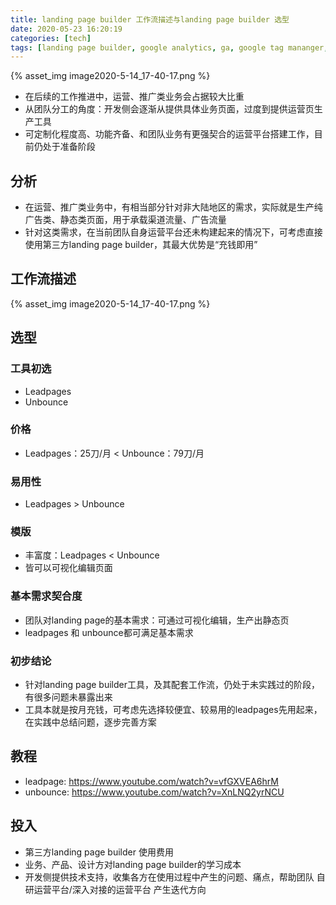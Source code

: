 ```yaml
---
title: landing page builder 工作流描述与landing page builder 选型
date: 2020-05-23 16:20:19
categories: [tech]
tags: [landing page builder, google analytics, ga, google tag mananger, gtm, 用户增长]
---
```


{% asset_img image2020-5-14_17-40-17.png %}

- 在后续的工作推进中，运营、推广类业务会占据较大比重
- 从团队分工的角度：开发侧会逐渐从提供具体业务页面，过度到提供运营页生产工具
- 可定制化程度高、功能齐备、和团队业务有更强契合的运营平台搭建工作，目前仍处于准备阶段

<escape><!-- more --></escape>

## 分析
- 在运营、推广类业务中，有相当部分针对非大陆地区的需求，实际就是生产纯广告类、静态类页面，用于承载渠道流量、广告流量
- 针对这类需求，在当前团队自身运营平台还未构建起来的情况下，可考虑直接使用第三方landing page builder，其最大优势是“充钱即用”

## 工作流描述

{% asset_img image2020-5-14_17-40-17.png %}

## 选型

### 工具初选
- Leadpages
- Unbounce

### 价格
- Leadpages：25刀/月 < Unbounce：79刀/月

### 易用性
- Leadpages > Unbounce

### 模版
- 丰富度：Leadpages < Unbounce
- 皆可以可视化编辑页面

### 基本需求契合度
- 团队对landing page的基本需求：可通过可视化编辑，生产出静态页
- leadpages 和 unbounce都可满足基本需求

### 初步结论
- 针对landing page builder工具，及其配套工作流，仍处于未实践过的阶段，有很多问题未暴露出来
- 工具本就是按月充钱，可考虑先选择较便宜、较易用的leadpages先用起来，在实践中总结问题，逐步完善方案

## 教程
- leadpage: https://www.youtube.com/watch?v=vfGXVEA6hrM
- unbounce: https://www.youtube.com/watch?v=XnLNQ2yrNCU

## 投入
- 第三方landing page builder 使用费用
- 业务、产品、设计方对landing page builder的学习成本
- 开发侧提供技术支持，收集各方在使用过程中产生的问题、痛点，帮助团队 自研运营平台/深入对接的运营平台 产生迭代方向
